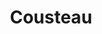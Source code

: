 ---
title: "Cousteau"
summary: "From 1998 to 2005, Cousteau was a London-based independent pop band who enjoyed considerable international success, particularly in Italy and the U.S. In August 2015, Liam McKahey and Davey Ray Moor announced their reformation under the name as CousteauX. Cousteau debuted in 1999 with a self-released, eponymous effort showcasing their silky smooth mix of Bacharach-style songwriting with modernist flourishes of groove and electronics. The brainchild of veteran songwriter and piano man Davey Ray Moor, Cousteau also included lead vocalist Liam McKahey, guitarist Robin Brown, bassist Joe Peet , and drummer Craig Vear. The debut made quite a stir in the band's London home base, and soon the independent effort was picked up by Palm. Cousteau dropped stateside in 2000, and the combo ruffled feathers with a club tour, some critical appreciation of their strong Scott Walker, Roxy Music, and Nick Cave influences, and brief radio play at adult alternative and modern rock outlets friendly to the combo's burnished sound. Cousteau returned in July 2002 with the luxurious, no less ambitious Sirena and geared up for more touring. Davey Ray Moor surprised the group at the end of its American tour in Boston by declaring his intentions to pursue his own work. After meeting with the remaining members, Liam McKahey, despite being a songwriting novice, took it upon himself to fill the compositional hole left by longtime bandleader Moor, and the group, joined by keyboard player Dan Moore, returned to the studio to record its third full-length album, Nova Scotia, for Endeavor Records. The record was released in the U.K. in 2005, but a myriad of legal technicalities prevented the group from retaining its longtime moniker. In 2006, Nova Scotia, by the newly minted Moreau, arrived nationally on Ten Little Indian Records. A year before, Moor had issued his solo debut Telepathy, and McKahey too was pursuing a side project leading to the split of Cousteau. McKahey issued solo recordings . In August of 2016 he and Moor announced the re-formation of Cousteau as CousteauX asking fans to regard the extra character in the name \"as a kiss ... and a scar.\" Its pronunciation is silent so the band’s name sounds the same. Their self-titled debut under the new moniker was issued in the fall of 2017."
image: "cousteau.jpg"
apple_music_artist_url: "https://music.apple.com/gb/artist/cousteau/2581133"
wikipedia_url: "https://en.wikipedia.org/wiki/Cousteau_(band)"
---